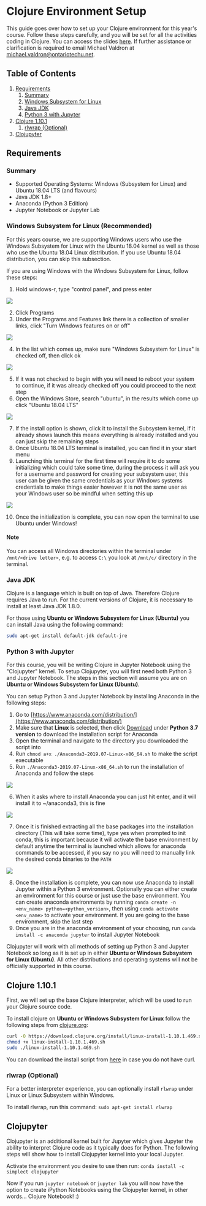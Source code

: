 # Clojure Environment Setup

This guide goes over how to set up your Clojure environment for this year's course. Follow these steps carefully, and you will be set for all the activities coding in Clojure. You can access the slides [here](https://docs.google.com/presentation/d/1TK3bQAyY2JUKf6q-tOQp8jzWrwSVu-e-MmXIEJKBO-4/edit?usp=sharing). If further assistance or clarification is required to email Michael Valdron at [michael.valdron@ontariotechu.net](mailto:michael.valdron@ontariotechu.net).

## Table of Contents

1. [Requirements](#requirements)
    1. [Summary](#summary)
    2. [Windows Subsystem for Linux](#windows-subsystem-for-linux-recommended)
    3. [Java JDK](#java-jdk)
    4. [Python 3 with Jupyter](#python-3-with-jupyter)
2. [Clojure 1.10.1](#clojure-1101)
    1. [rlwrap (Optional)](#rlwrap-optional)
3. [Clojupyter](#clojupyter)

## Requirements

### Summary

- Supported Operating Systems: Windows (Subsystem for Linux) and Ubuntu 18.04 LTS (and flavours)
- Java JDK 1.8+
- Anaconda (Python 3 Edition)
- Jupyter Notebook or Jupyter Lab

### Windows Subsystem for Linux (Recommended)

For this years course, we are supporting Windows users who use the Windows Subsystem for Linux with the Ubuntu 18.04 kernel as well as those who use the Ubuntu 18.04 Linux distribution. If you use Ubuntu 18.04 distribution, you can skip this subsection.

If you are using Windows with the Windows Subsystem for Linux, follow these steps:

1. Hold windows-r, type "control panel", and press enter

![](img/run_controlp.png)

2. Click Programs
3. Under the Programs and Features link there is a collection of smaller links, click "Turn Windows features on or off"

![](img/windows_features_open.png)

4. In the list which comes up, make sure "Windows Subsystem for Linux" is checked off, then click ok

![](img/windows_features_wsl.png)

5. If it was not checked to begin with you will need to reboot your system to continue, if it was already checked off you could proceed to the next step
6. Open the Windows Store, search "ubuntu", in the results which come up click "Ubuntu 18.04 LTS"

![](img/wsl_ubuntu_search.png)

7. If the install option is shown, click it to install the Subsystem kernel, if it already shows launch this means everything is already installed and you can just skip the remaining steps
8. Once Ubuntu 18.04 LTS terminal is installed, you can find it in your start menu
9. Launching this terminal for the first time will require it to do some initializing which could take some time, during the process it will ask you for a username and password for creating your subsystem user, this user can be given the same credentials as your Windows systems credentials to make things easier however it is not the same user as your Windows user so be mindful when setting this up

![](img/user_pass.png)

10. Once the initialization is complete, you can now open the terminal to use Ubuntu under Windows!

#### Note

You can access all Windows directories within the terminal under `/mnt/<drive letter>`, e.g. to access `C:\` you look at `/mnt/c/` directory in the terminal.

### Java JDK

Clojure is a language which is built on top of Java. Therefore Clojure requires Java to run. For the current versions of Clojure, it is necessary to install at least Java JDK 1.8.0.

For those using **Ubuntu or Windows Subsystem for Linux (Ubuntu)** you can install Java using the following command:

```bash
sudo apt-get install default-jdk default-jre
```

### Python 3 with Jupyter

For this course, you will be writing Clojure in Jupyter Notebook using the "Clojupyter" kernel. To setup Clojupyter, you will first need both Python 3 and Jupyter Notebook. The steps in this section will assume you are on **Ubuntu or Windows Subsystem for Linux (Ubuntu)**.

You can setup Python 3 and Jupyter Notebook by installing Anaconda in the following steps:

1. Go to [https://www.anaconda.com/distribution/](https://www.anaconda.com/distribution/)
2. Make sure that **Linux** is selected, then click [Download](https://repo.anaconda.com/archive/Anaconda3-2019.07-Linux-x86_64.sh) under **Python 3.7 version** to download the installation script for Anaconda
3. Open the terminal and navigate to the directory you downloaded the script into
4. Run `chmod a+x ./Anaconda3-2019.07-Linux-x86_64.sh` to make the script executable
5. Run `./Anaconda3-2019.07-Linux-x86_64.sh` to run the installation of Anaconda and follow the steps

![](img/anaconda_welcome.png)

6. When it asks where to install Anaconda you can just hit enter, and it will install it to ~/anaconda3, this is fine

![](img/anaconda_install_dir.png)

7. Once it is finished extracting all the base packages into the installation directory (This will take some time), type yes when prompted to init conda, this is important because it will activate the base environment by default anytime the terminal is launched which allows for anaconda commands to be accessed, if you say no you will need to manually link the desired conda binaries to the `PATH`

![](img/conda_init.png)

8. Once the installation is complete, you can now use Anaconda to install Jupyter within a Python 3 environment. Optionally you can either create an environment for this course or just use the base environment. You can create anaconda environments by running `conda create -n <env_name> python=<python_version>`, then using `conda activate <env_name>` to activate your environment. If you are going to the base environment, skip the last step
9. Once you are in the anaconda environment of your choosing, run `conda install -c anaconda jupyter` to install Jupyter Notebook

Clojupyter will work with all methods of setting up Python 3 and Jupyter Notebook so long as it is set up in either **Ubuntu or Windows Subsystem for Linux (Ubuntu)**. All other distributions and operating systems will not be officially supported in this course.

## Clojure 1.10.1

First, we will set up the base Clojure interpreter, which will be used to run your Clojure source code.

To install clojure on **Ubuntu or Windows Subsystem for Linux** follow the following steps from [clojure.org](https://clojure.org/guides/getting_started):

```bash
curl -O https://download.clojure.org/install/linux-install-1.10.1.469.sh
chmod +x linux-install-1.10.1.469.sh
sudo ./linux-install-1.10.1.469.sh
```

You can download the install script from [here](https://download.clojure.org/install/linux-install-1.10.1.469.sh) in case you do not have curl.

### rlwrap (Optional)

For a better interpreter experience, you can optionally install `rlwrap` under Linux or Linux Subsystem within Windows.

To install rlwrap, run this command: `sudo apt-get install rlwrap`

## Clojupyter

Clojupyter is an additional kernel built for Jupyter which gives Jupyter the ability to interpret Clojure code as it typically does for Python. The following steps will show how to install Clojupyter kernel into your local Jupyter.

Activate the environment you desire to use then run: `conda install -c simplect clojupyter`

Now if you run `jupyter notebook` or `jupyter lab` you will now have the option to create iPython Notebooks using the Clojupyter kernel, in other words... Clojure Notebook! :)
